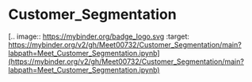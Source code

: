 # Customer_Segmentation


[.. image:: https://mybinder.org/badge_logo.svg
 :target: https://mybinder.org/v2/gh/Meet00732/Customer_Segmentation/main?labpath=Meet_Customer_Segmentation.ipynb](https://mybinder.org/v2/gh/Meet00732/Customer_Segmentation/main?labpath=Meet_Customer_Segmentation.ipynb)
